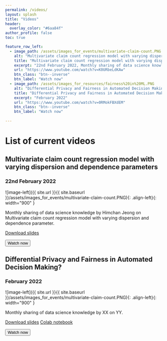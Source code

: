 ```yaml
---
permalink: /videos/
layout: splash
title: "Videos"
header:
  overlay_color: "#6aa84f"
author_profile: false
toc: true

feature_row_left:
  - image_path: /assets/images_for_events/multivariate-claim-count.PNG
    alt: "Multivariate claim count regression model with varying dispersion and dependence parameters"
    title: "Multivariate claim count regression model with varying dispersion and dependence parameters"
    excerpt: "22nd February 2022, Monthly sharing of data science knowledge by Himchan Jeong onMultivariate claim count regression model with varying dispersion and                 dependence parameters"
    url: "https://www.youtube.com/watch?v=K0URbeLdKAw"
    btn_class: "btn--inverse"
    btn_label: "Watch now"
  - image_path: /assets/images_for_resources/fairness%20in%20ML.PNG
    alt: "Differential Privacy and Fairness in Automated Decision Making?"
    title: "Differential Privacy and Fairness in Automated Decision Making?"
    excerpt: "February 2022"
    url: "https://www.youtube.com/watch?v=0RMokFBXdEM"
    btn_class: "btn--inverse"
    btn_label: "Watch now"
  
---
```





<div class="notice" markdown="1">

<h1>List of current videos</h1>

<h2>Multivariate claim count regression model with varying dispersion and dependence parameters</h2>
<h3>22nd February 2022</h3>

![image-left]({{ site.url }}{{ site.baseurl }}/assets/images_for_events/multivariate-claim-count.PNG){: .align-left}{: width="900" } 




Monthly sharing of data science knowledge by Himchan Jeong on Multivariate claim count regression model with varying dispersion and dependence parameter.

[Download slides](https://www.youtube.com/redirect?event=video_description&redir_token=QUFFLUhqa1ZUZDNNZkwwRkFMWUJZQnlmRjFLSXFFYXFjUXxBQ3Jtc0tsZ2h6ejNLWkpxUHY3TWNCWlE4UkRPajJNNHE3ck8tZ0VhRmhWODN2WFM1MU9IeEZGTXlUYzc1YURydXhSNkhic3J0YlFDbk56RTh0ZHZycnhVR1phM19COHJVMUVUNU1nUDJaeGhhVzltY2lSRmxNUQ&q=https%3A%2F%2Fgithub.com%2FIFoADataScienceResearch%2FIFoADataScienceResearch.github.io%2Fraw%2Fmaster%2Fassets%2Fpdfs%2Fknowledge_sharing%2FMultiCount_Dispersion_slides.pdf&v=K0URbeLdKAw)

<form action="https://www.youtube.com/watch?v=K0URbeLdKAw" method="get" target="_blank">
   <button type="submit">Watch now</button>
</form>



<h2>Differential Privacy and Fairness in Automated Decision Making?</h2>
<h3>February 2022</h3>

![image-left]({{ site.url }}{{ site.baseurl }}/assets/images_for_events/multivariate-claim-count.PNG){: .align-left}{: width="900" } 




Monthly sharing of data science knowledge by XX on YY.

[Download slides](https://www.youtube.com/redirect?event=video_description&redir_token=QUFFLUhqa3B5aTNVS3ctaUpuRjZ6X1pDQmZfVTVlTUtrd3xBQ3Jtc0tucTdCekx6RkdjRUFxREZuU3B6YmZvb3lmTUtDY0ttak5UQ254M0JCRnZ1Z3k1bHFkWkU5c1F1NFZOTmlGa3hlUUlZMnl3b2UyZ1FSOWVyNUxwMlQxZnp6anhTYldpT1dPRTBadml6cDg2UW1rLWd1QQ&q=https%3A%2F%2Fgithub.com%2FIFoADataScienceResearch%2FIFoADataScienceResearch.github.io%2Fraw%2Fmaster%2Fassets%2Fpdfs%2Fknowledge_sharing%2FDifferential%2520Privacy%2520and%2520Fairness%2520in%2520Machine%2520Learning.pdf&v=0RMokFBXdEM)
[Colab notebook](https://www.youtube.com/redirect?event=video_description&redir_token=QUFFLUhqbVpndWZJdld3QjZqbTFWWE5TTlY4ODFkZkd5UXxBQ3Jtc0ttWWVNMnlzbmh6TkhfR1ZKck1FaGRFOTliVUY3LUd2c0ppenowdzJYQlZTSG1xM2UwYTVCZjktUWpuMy0zeFJ6b3h1M3FYdTAyOWZyRm1Zbmt5NjRlRzFSMFlMeFJkRk5xYm1mVzZTT0pmYnBGNjlkWQ&q=https%3A%2F%2Fcolab.research.google.com%2Fdrive%2F1yrL7FqP6Il4w-Kaly6T3nHvF40Vipk6I%3Fusp%3Dsharing%23scrollTo%3DJPmU2JU8xS-v&v=0RMokFBXdEM)

<form action="https://www.youtube.com/watch?v=0RMokFBXdEM" method="get" target="_blank">
   <button type="submit">Watch now</button>
</form>
  
</div>
